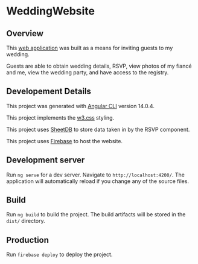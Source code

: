 # WeddingWebsite

## Overview

This [web application](https://garrett-and-claire.com/rsvp) was built as a means for inviting guests to my wedding.

Guests are able to obtain wedding details, RSVP, view photos of my fiancé and me, view the wedding party, and have access to the registry.

## Developement Details

This project was generated with [Angular CLI](https://github.com/angular/angular-cli) version 14.0.4.

This project implements the [w3.css](https://www.w3schools.com/w3css/default.asp) styling.

This project uses [SheetDB](https://sheetdb.io/) to store data taken in by the RSVP component.

This project uses [Firebase](https://firebase.google.com/) to host the website.

## Development server

Run `ng serve` for a dev server. Navigate to `http://localhost:4200/`. The application will automatically reload if you change any of the source files.

## Build

Run `ng build` to build the project. The build artifacts will be stored in the `dist/` directory.

## Production

Run `firebase deploy` to deploy the project.
